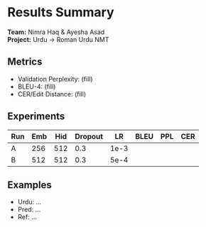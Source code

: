 # Results Summary

**Team:** Nimra Haq & Ayesha Asad  
**Project:** Urdu → Roman Urdu NMT  

## Metrics
- Validation Perplexity: (fill)  
- BLEU-4: (fill)  
- CER/Edit Distance: (fill)  

## Experiments
| Run | Emb | Hid | Dropout | LR   | BLEU | PPL | CER |
|-----|-----|-----|---------|------|------|-----|-----|
| A   | 256 | 512 | 0.3     | 1e-3 |      |     |     |
| B   | 512 | 512 | 0.3     | 5e-4 |      |     |     |

## Examples
- Urdu: …  
- Pred: …  
- Ref: …  
